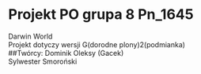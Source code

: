 # Projekt PO grupa 8 Pn_1645
Darwin World<br />
Projekt dotyczy wersji G(dorodne plony)2(podmianka)<br />
##Twórcy:
Dominik Oleksy (Gacek)<br />
Sylwester Smoroński
